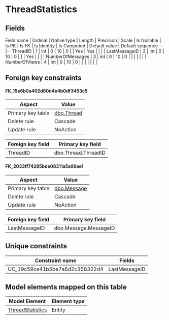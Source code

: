 ﻿ThreadStatistics
============

## Fields

Field name | Ordinal | Native type | Length | Precision | Scale | Is Nullable | Is PK | Is FK | Is Identity | Is Computed  | Default value | Default sequence
--|--
ThreadID | 1 | int | 0 | 10 | 0 |  | Yes | Yes |  |  |  | 
LastMessageID | 2 | int | 0 | 10 | 0 |  |  | Yes |  |  |  | 
NumberOfMessages | 3 | int | 0 | 10 | 0 |  |  |  |  |  |  | 
NumberOfViews | 4 | int | 0 | 10 | 0 |  |  |  |  |  |  | 

## Foreign key constraints

#### FK_15e6b0a402d80d4e4b0df3453c5

Aspect | Value
--|--
Primary key table | [dbo.Thread](../dbo/Thread.htm)
Delete rule | Cascade
Update rule | NoAction 

Foreign key field | Primary key field
--|--
ThreadID | dbo.Thread.ThreadID

#### FK_2033ff74285bde08311a5a99ae1

Aspect | Value
--|--
Primary key table | [dbo.Message](../dbo/Message.htm)
Delete rule | Cascade
Update rule | NoAction 

Foreign key field | Primary key field
--|--
LastMessageID | dbo.Message.MessageID

## Unique constraints

Constraint name | Fields
--|--
UC_19c59ce41b5be7a6d2c358322d4 | LastMessageID


## Model elements mapped on this table

Model Element | Element type
--|--
[ThreadStatistics](../../../EntityModel/_DefaultGroup/Entities/ThreadStatistics.htm) | Entity
